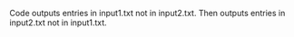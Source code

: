 Code outputs entries in input1.txt not in input2.txt.
Then outputs entries in input2.txt not in input1.txt. 